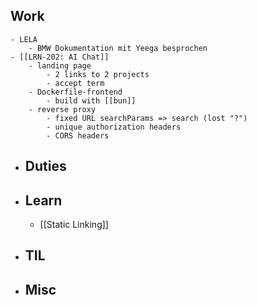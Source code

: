 ## Work
	- LELA
		- BMW Dokumentation mit Yeega besprochen
	- [[LRN-202: AI Chat]]
		- landing page
			- 2 links to 2 projects
			- accept term
		- Dockerfile-frontend
			- build with [[bun]]
		- reverse proxy
			- fixed URL searchParams => search (lost "?")
			- unique authorization headers
			- CORS headers
- ## Duties
- ## Learn
	- [[Static Linking]]
- ## TIL
- ## Misc